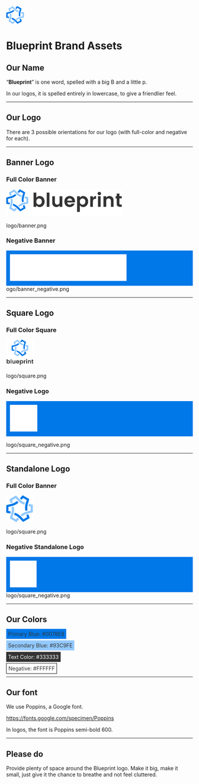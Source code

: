 <img src="logo/logo.png" style="height:48px;">

# Blueprint Brand Assets

## Our Name
“**Blueprint**” is one word, spelled with a big B and a little p.

In our logos, it is spelled entirely in lowercase, to give a friendlier feel.

---

## Our Logo
There are 3 possible orientations for our logo (with full-color and negative for each).

---

## Banner Logo
### Full Color Banner
<img src="logo/banner.png" style="height:72px;">

logo/banner.png

### Negative Banner
<div style="background-color:#0078E8; padding: 10px">
<img src="logo/banner_negative.png" style="height:72px;">
</div>
ogo/banner_negative.png
  
---

## Square Logo
### Full Color Square
<img src="logo/square.png" style="height:72px;">

logo/square.png

### Negative Logo
<div style="background-color:#0078E8; padding: 10px;">
<img src="logo/square_negative.png" style="height:72px;">
</div>

logo/square_negative.png

---

## Standalone Logo
### Full Color Banner
<img src="logo/logo.png" style="height:72px;">

logo/square.png

### Negative Standalone Logo
<div style="background-color:#0078E8; padding: 10px;">
<img src="logo/logo_negative.png" style="height:72px;">
</div>
logo/square_negative.png

---
## Our Colors

<span style="background-color:#0078E8; padding:5px; color: #333333"> Primary Blue: #0078E8</span>

<span style="background-color:#93C9FE; padding:5px; margin-top:15px; color: #333333"> Secondary Blue: #93C9FE</span>

<span style="background-color:#333333; padding:5px; margin-top:15px; color: white;"> Text Color: #333333</span>

<span style="background-color:#FFF; padding:5px; margin-top:15px; border:1px solid black; color: #333333"> Negative: #FFFFFF</span>

---

## Our font
We use Poppins, a Google font.

https://fonts.google.com/specimen/Poppins

In logos, the font is Poppins semi-bold 600.

---

## Please do
Provide plenty of space around the Blueprint logo. Make it big, make it small, just give it the chance to breathe and not feel cluttered.